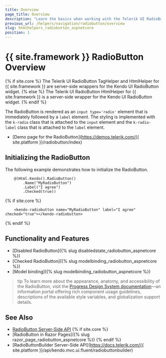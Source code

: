 ```yaml
---
title: Overview
page_title: Overview
description: "Learn the basics when working with the Telerik UI RadioButton component for {{ site.framework }}."
previous_url: /helpers/navigation/radiobutton/overview
slug: htmlhelpers_radiobutton_aspnetcore
position: 1
---
```


# {{ site.framework }} RadioButton Overview

{% if site.core %}
The Telerik UI RadioButton TagHelper and HtmlHelper for {{ site.framework }} are server-side wrappers for the Kendo UI RadioButton widget.
{% else %}
The Telerik UI RadioButton HtmlHelper for {{ site.framework }} is a server-side wrapper for the Kendo UI RadioButton widget.
{% endif %}

The RadioButton is rendered as an `input type='radio'` element that is immediately followed by a `label` element. The styling is implemented with the `k-radio` class that is attached to the `input` element and the `k-radio-label` class that is attached to the `label` element.

* [Demo page for the RadioButton](https://demos.telerik.com/{{ site.platform }}/radiobutton/index)

## Initializing the RadioButton

The following example demonstrates how to initialize the RadioButton.

```HtmlHelper
    @(Html.Kendo().RadioButton()
        .Name("MyRadioButton")
        .Label("I agree")
        .Checked(true))
```
{% if site.core %}
```TagHelper
    <kendo-radiobutton name="MyRadioButton" label="I agree" checked="true"></kendo-radiobutton>
```
{% endif %}

## Functionality and Features

* [Disabled RadioButton]({% slug disabledstate_radiobutton_aspnetcore %})
* [Checked RadioButton]({% slug modelbinding_radiobutton_aspnetcore %})
* [Model binding]({% slug modelbinding_radiobutton_aspnetcore %})

>tip To learn more about the appearance, anatomy, and accessibility of the RadioButton, visit the [Progress Design System documentation](https://www.telerik.com/design-system/docs/components/radiobutton/)—an information portal offering rich component usage guidelines, descriptions of the available style variables, and globalization support details.

## See Also

* [RadioButton Server-Side API](/api/radiobutton)
{% if site.core %}
* [RadioButton in Razor Pages]({% slug razor_page_radiobutton_aspnetcore %})
{% endif %}
* [RadioButtonBuilder Server-Side API](https://docs.telerik.com/{{ site.platform }}/api/kendo.mvc.ui.fluent/radiobuttonbuilder)
